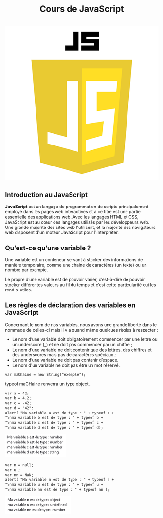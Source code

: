 # <div align="center">  Cours de JavaScript  </div>  
# <div align="center">  ![js](img/js.png) </div>
## Introduction au JavaScript  
**JavaScript** est un langage de programmation de scripts principalement employé dans les pages web interactives et à ce titre est une partie essentielle des applications web. Avec les langages HTML et CSS, JavaScript est au cœur des langages utilisés par les développeurs web. Une grande majorité des sites web l'utilisent, et la majorité des navigateurs web disposent d'un moteur JavaScript pour l'interpréter. 
## Qu’est-ce qu’une variable ?

Une variable est un conteneur servant à stocker des informations de manière temporaire, comme une chaine de caractères (un texte) ou un nombre par exemple.

Le propre d’une variable est de pouvoir varier, c’est-à-dire de pouvoir stocker différentes valeurs au fil du temps et c’est cette particularité qui les rend si utiles.
## Les règles de déclaration des variables en JavaScript

Concernant le nom de nos variables, nous avons une grande liberté dans le nommage de celles-ci mais il y a quand même quelques règles à respecter :

* Le nom d’une variable doit obligatoirement commencer par une lettre ou un underscore (_) et ne doit pas commencer par un chiffre ;
* Le nom d’une variable ne doit contenir que des lettres, des chiffres et des underscores mais pas de caractères spéciaux ;
* Le nom d’une variable ne doit pas contenir d’espace.
* Le nom d'un variable ne doit pas être un mot réservé.

```
var maChaine = new String("exemple");
```
typeof maCHaine renverra un type object.

```
var a = 42; 
var b = 4.2;
var c = -42;
var d = "42":
alert( "Ma variable a est de type : " + typeof a + 
"\nma variable b est de type : " + typeof b + 
"\nma variable c est de type : " + typeof c + 
"\nma variable d est de type : " + typeof d);
```
![variable](img/varabcd.PNG)

```
var n = null;
var u ;
var nn = NaN;
alert( "Ma variable n est de type : " + typeof n + 
"\nma variable u est de type : " + typeof u + 
"\nma variable nn est de type : " + typeof nn );
```

![undefined](img/undefined.PNG)